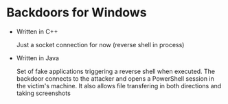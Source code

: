 # Backdoors for Windows

- Written in C++
  
  Just a socket connection for now (reverse shell in process)

- Written in Java

  Set of fake applications triggering a reverse shell when executed. The backdoor connects to the attacker and opens a PowerShell session in the victim's machine. It also allows file transfering in both directions and taking screenshots
